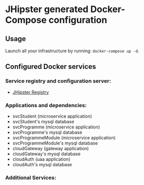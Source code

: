 # JHipster generated Docker-Compose configuration

## Usage

Launch all your infrastructure by running: `docker-compose up -d`.

## Configured Docker services

### Service registry and configuration server:
- [JHipster Registry](http://localhost:8761)

### Applications and dependencies:
- svcStudent (microservice application)
- svcStudent's mysql database
- svcProgramme (microservice application)
- svcProgramme's mysql database
- svcProgrammeModule (microservice application)
- svcProgrammeModule's mysql database
- cloudGateway (gateway application)
- cloudGateway's mysql database
- cloudAuth (uaa application)
- cloudAuth's mysql database

### Additional Services:

